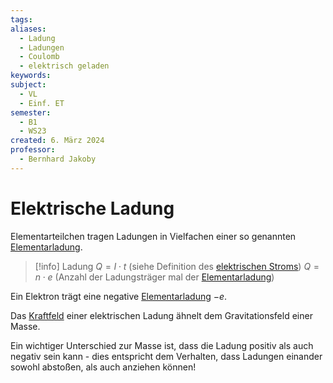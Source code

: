 ```yaml
---
tags: 
aliases:
  - Ladung
  - Ladungen
  - Coulomb
  - elektrisch geladen
keywords: 
subject:
  - VL
  - Einf. ET
semester:
  - B1
  - WS23
created: 6. März 2024
professor:
  - Bernhard Jakoby
---
```

 

# Elektrische Ladung

Elementarteilchen tragen Ladungen in Vielfachen einer so genannten [Elementarladung](../Physik/Konstanten/Elementarladung.md).

> [!info] Ladung
> $Q=I\cdot t$ (siehe Definition des [elektrischen Stroms](elektrischer%20Strom.md))
> $Q = n\cdot e$ (Anzahl der Ladungsträger mal der [Elementarladung](../Physik/Konstanten/Elementarladung.md))

Ein Elektron trägt eine negative [Elementarladung](../Physik/Konstanten/Elementarladung.md) $-e$.

Das [Kraftfeld](elektrisches%20Feld.md) einer elektrischen Ladung ähnelt dem Gravitationsfeld einer Masse.

Ein wichtiger Unterschied zur Masse ist, dass die Ladung positiv als auch negativ sein kann - dies entspricht dem Verhalten, dass Ladungen einander sowohl abstoßen, als auch anziehen können!
